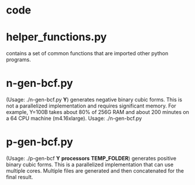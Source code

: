# code
<h1>helper_functions.py</h1>

contains a set of common functions that are imported other python programs.

<h1>n-gen-bcf.py </h1>
(Usage: ./n-gen-bcf.py <b>Y</b>)
generates negative binary cubic forms. This is not a parallelized implementation and requires significant memory. For example, Y=100B takes about 80% of 256G RAM and about 200 minutes on a 64 CPU machine (m4.16xlarge). Usage: ./n-gen-bcf.py <Y>

<h1>p-gen-bcf.py</h1>
(Usage: ./p-gen-bcf <b>Y</b> <b>processors</b> <b>TEMP_FOLDER</b>)
generates positive binary cubic forms. This is a parallelized implementation that can use multiple cores. Multiple files are generated and then concatenated for the final result.


